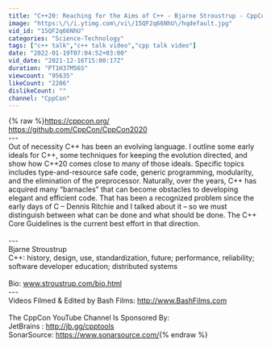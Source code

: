```yaml
---
title: "C++20: Reaching for the Aims of C++ - Bjarne Stroustrup - CppCon 2021"
image: "https:\/\/i.ytimg.com\/vi\/15QF2q66NhU\/hqdefault.jpg"
vid_id: "15QF2q66NhU"
categories: "Science-Technology"
tags: ["c++ talk","c++ talk video","cpp talk video"]
date: "2022-01-19T07:04:52+03:00"
vid_date: "2021-12-16T15:00:17Z"
duration: "PT1H37M56S"
viewcount: "95635"
likeCount: "2206"
dislikeCount: ""
channel: "CppCon"
---
```

{% raw %}<a rel="nofollow" target="blank" href="https://cppcon.org/">https://cppcon.org/</a><br /><a rel="nofollow" target="blank" href="https://github.com/CppCon/CppCon2020">https://github.com/CppCon/CppCon2020</a><br />---<br />Out of necessity C++ has been an evolving language. I outline some early ideals for C++, some techniques for keeping the evolution directed, and show how C++20 comes close to many of those ideals. Specific topics includes type-and-resource safe code, generic programming, modularity, and the elimination of the preprocessor. Naturally, over the years, C++ has acquired many “barnacles” that can become obstacles to developing elegant and efficient code. That has been a recognized problem since the early days of C – Dennis Ritchie and I talked about it – so we must distinguish between what can be done and what should be done. The C++ Core Guidelines is the current best effort in that direction.<br /><br />---<br />Bjarne Stroustrup<br />C++: history, design, use, standardization, future; performance, reliability; software developer education; distributed systems <br /><br />Bio: www.stroustrup.com/bio.html<br />---<br />Videos Filmed &amp; Edited by Bash Films: <a rel="nofollow" target="blank" href="http://www.BashFilms.com">http://www.BashFilms.com</a><br /><br />The CppCon YouTube Channel Is Sponsored By:<br />JetBrains : <a rel="nofollow" target="blank" href="http://jb.gg/cpptools">http://jb.gg/cpptools</a> <br />SonarSource:  <a rel="nofollow" target="blank" href="https://www.sonarsource.com/">https://www.sonarsource.com/</a>{% endraw %}
